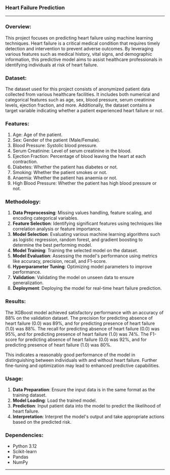 ### Heart Failure Prediction ###

---

### Overview:

This project focuses on predicting heart failure using machine learning techniques. Heart failure is a critical medical condition that requires timely detection and intervention to prevent adverse outcomes. By leveraging various features such as medical history, vital signs, and demographic information, this predictive model aims to assist healthcare professionals in identifying individuals at risk of heart failure.

### Dataset:

The dataset used for this project consists of anonymized patient data collected from various healthcare facilities. It includes both numerical and categorical features such as age, sex, blood pressure, serum creatinine levels, ejection fraction, and more. Additionally, the dataset contains a target variable indicating whether a patient experienced heart failure or not.

### Features:

1. Age: Age of the patient.
2. Sex: Gender of the patient (Male/Female).
3. Blood Pressure: Systolic blood pressure.
4. Serum Creatinine: Level of serum creatinine in the blood.
5. Ejection Fraction: Percentage of blood leaving the heart at each contraction.
6. Diabetes: Whether the patient has diabetes or not.
7. Smoking: Whether the patient smokes or not.
8. Anaemia: Whether the patient has anaemia or not.
9. High Blood Pressure: Whether the patient has high blood pressure or not.

### Methodology:

1. **Data Preprocessing**: Missing values handling, feature scaling, and encoding categorical variables.
2. **Feature Selection**: Identifying significant features using techniques like correlation analysis or feature importance.
3. **Model Selection**: Evaluating various machine learning algorithms such as logistic regression, random forest, and gradient boosting to determine the best performing model.
4. **Model Training**: Training the selected model on the dataset.
5. **Model Evaluation**: Assessing the model's performance using metrics like accuracy, precision, recall, and F1-score.
6. **Hyperparameter Tuning**: Optimizing model parameters to improve performance.
7. **Validation**: Validating the model on unseen data to ensure generalization.
8. **Deployment**: Deploying the model for real-time heart failure prediction.

### Results:
The XGBoost model achieved satisfactory performance with an accuracy of 88% on the validation dataset. The precision for predicting absence of heart failure (0.0) was 89%, and for predicting presence of heart failure (1.0) was 88%. The recall for predicting absence of heart failure (0.0) was 95%, and for predicting presence of heart failure (1.0) was 74%. The F1-score for predicting absence of heart failure (0.0) was 92%, and for predicting presence of heart failure (1.0) was 80%.

This indicates a reasonably good performance of the model in distinguishing between individuals with and without heart failure. 
Further fine-tuning and optimization may lead to enhanced predictive capabilities.

### Usage:

1. **Data Preparation**: Ensure the input data is in the same format as the training dataset.
2. **Model Loading**: Load the trained model.
3. **Prediction**: Input patient data into the model to predict the likelihood of heart failure.
4. **Interpretation**: Interpret the model's output and take appropriate actions based on the predicted risk.

### Dependencies:

- Python 3.12
- Scikit-learn
- Pandas
- NumPy

---
